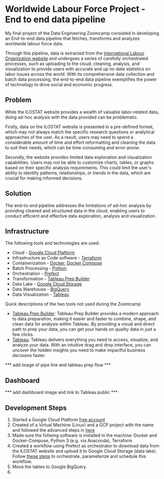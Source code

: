 # Worldwide Labour Force Project - End to end data pipeline
My final project of the Data Engineering Zoomcamp consisted in developing an End-to-end data pipeline that fetches, transforms and analyzes worldwide labour force data.

Through this pipeline, data is extracted from the [International Labour Organization website](https://ilostat.ilo.org/data/) and undergoes a series of carefully orchestrated processes, such as uploading to the cloud, cleaning, analysis, and visualization to provide users with accurate and up-to-date statistics on labor issues across the world. With its comprehensive data collection and batch data processing, the end-to-end data pipeline exemplifies the power of technology to drive social and economic progress.

## Problem
While the ILOSTAT website provides a wealth of valuable labor-related data, doing ad-hoc analysis with the data provided can be problematic.

Firstly, data on the ILOSTAT website is presented in a pre-defined format, which may not always match the specific research questions or analytical approaches of the user. As a result, users may need to spend a considerable amount of time and effort reformatting and cleaning the data to suit their needs, which can be time-consuming and error-prone.

Secondly, the website provides limited data exploration and visualization capabilities. Users may not be able to customize charts, tables, or graphs based on their specific analysis requirements. This could limit the user's ability to identify patterns, relationships, or trends in the data, which are crucial for making informed decisions.

## Solution
The end-to-end pipeline addresses the limitations of ad-hoc analysis by providing cleaned and structured data in the cloud, enabling users to conduct efficient and effective data exploration, analysis and visualization.

## Infrastructure
The following tools and technologies are used:

* Cloud - [Google Cloud Platform](https://cloud.google.com/)
* Infrastructure as Code software - [Terraform](https://www.terraform.io/)
* Containerization - [Docker](https://www.docker.com/), [Docker Compose](https://docs.docker.com/compose/)
* Batch Processing - [Python](https://www.python.org/)
* Orchestration - [Prefect](https://www.prefect.io/)
* Transformation - [Tableau Prep Builder](https://www.tableau.com/products/prep)
* Data Lake - [Google Cloud Storage](https://cloud.google.com/storage)
* Data Warehouse - [BigQuery](https://cloud.google.com/bigquery)
* Data Visualization - [Tableau](https://www.tableau.com/)

Quick descriptions of the two tools not used during the Zoomcamp
* [Tableau Prep Builder](https://www.tableau.com/products/prep): Tableau Prep Builder provides a modern approach to data preparation, making it easier and faster to combine, shape, and clean data for analysis within Tableau. By providing a visual and direct path to prep your data, you can get your hands on quality data in just a few clicks.
* [Tableau](https://www.tableau.com/): Tableau delivers everything you need to access, visualize, and analyze your data. With an intuitive drag and drop interface, you can uncover the hidden insights you need to make impactful business decisions faster.




*** add image of pipe line and tableau prep flow ***




## Dashboard




*** add dashboard image and link to Tableau public ***



## Development Steps
1. Started a Google Cloud Platform [free account](https://cloud.google.com/free/docs/free-cloud-features#free-trial)
2. Created of a Virtual Machine (Linux) and a GCP project with the name and followed the advanced steps in [here](GCP_setup/gcp_overview_setup.md)
3. Made sure the follwing software is installed in the machine: Docker and Docker-Compose, Python 3 (e.g. via Anaconda), Terraform
4. Created a workflow using Prefect as orchestrator to download data from the ILOSTAT website and upload it to Google Cloud Storage (data lake). Follow [these steps](https://github.com/gmzgian/Worldwide-Labour-Force-Project/edit/main/Data_Fetch_&_Orchestration/README.md) to orchestrate, parameterize and schedule this workflow. 
5. Move the tables to Google BigQuery.
6. 
